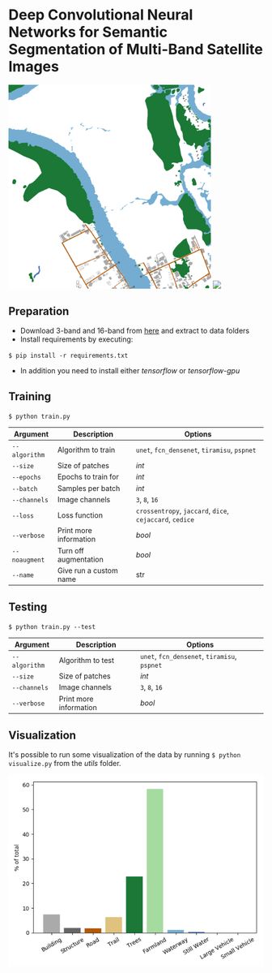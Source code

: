 # Deep Convolutional Neural Networks for Semantic Segmentation of Multi-Band Satellite Images

<img src="repository/6070_2_3_y.png?raw=true" width="400px"> <img src="repository/6070_2_3_x.png?raw=true" width="400px">

## Preparation

- Download 3-band and 16-band from [here](https://www.kaggle.com/c/dstl-satellite-imagery-feature-detection/data) and extract to data folders
- Install requirements by executing:

` $ pip install -r requirements.txt `
- In addition you need to install either _tensorflow_ or _tensorflow-gpu_

## Training

`$ python train.py`


| Argument      | Description            | Options                                                  |
| ------------- | ---------------------- | -------------------------------------------------------- |
| `--algorithm` | Algorithm to train     | `unet`, `fcn_densenet`, `tiramisu`, `pspnet`             |
| `--size`      | Size of patches        | _int_                                                    |
| `--epochs`    | Epochs to train for    | _int_                                                    |
| `--batch`     | Samples per batch      | _int_                                                    |
| `--channels`  | Image channels         | `3`, `8`, `16`                                           |
| `--loss`      | Loss function          | `crossentropy`, `jaccard`, `dice`, `cejaccard`, `cedice` |
| `--verbose`   | Print more information | _bool_                                                   |
| `--noaugment` | Turn off augmentation  | _bool_                                                   |
| `--name`      | Give run a custom name | str                                                      |


## Testing

`$ python train.py --test`


| Argument      | Description            | Options                                                  |
| ------------- | ---------------------- | -------------------------------------------------------- |
| `--algorithm` | Algorithm to test      | `unet`, `fcn_densenet`, `tiramisu`, `pspnet`             |
| `--size`      | Size of patches        | _int_                                                    |
| `--channels`  | Image channels         | `3`, `8`, `16`                                           |
| `--verbose`   | Print more information | _bool_                                                   |

## Visualization

It's possible to run some visualization of the data by running `$ python visualize.py` from the _utils_ folder.

<img src="repository/data_distribution.png?raw=true" width="600px">

